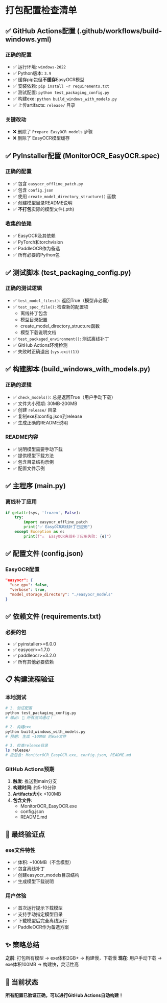 # 打包配置检查清单

## ✅ GitHub Actions配置 (.github/workflows/build-windows.yml)

### 正确的配置
- ✅ 运行环境: `windows-2022`
- ✅ Python版本: `3.9`
- ✅ 缓存pip包但**不缓存**EasyOCR模型
- ✅ 安装依赖: `pip install -r requirements.txt`
- ✅ 测试配置: `python test_packaging_config.py`
- ✅ 构建exe: `python build_windows_with_models.py`
- ✅ 上传artifacts: `release/` 目录

### 关键改动
- ❌ 删除了 `Prepare EasyOCR models` 步骤
- ❌ 删除了 EasyOCR模型缓存

## ✅ PyInstaller配置 (MonitorOCR_EasyOCR.spec)

### 正确的配置
- ✅ 包含 `easyocr_offline_patch.py`
- ✅ 包含 `config.json`
- ✅ 使用 `create_model_directory_structure()` 函数
- ✅ 创建模型目录README说明
- ✅ **不打包**实际的模型文件(.pth)

### 收集的依赖
- ✅ EasyOCR及其依赖
- ✅ PyTorch和torchvision
- ✅ PaddleOCR作为备选
- ✅ 所有必要的Python包

## ✅ 测试脚本 (test_packaging_config.py)

### 正确的测试逻辑
- ✅ `test_model_files()`: 返回True（模型非必需）
- ✅ `test_spec_file()`: 检查新的配置项
  - 离线补丁包含
  - 模型目录配置
  - create_model_directory_structure函数
  - 模型下载说明文档
- ✅ `test_packaged_environment()`: 测试离线补丁
- ✅ GitHub Actions环境检测
- ✅ 失败时正确退出 (`sys.exit(1)`)

## ✅ 构建脚本 (build_windows_with_models.py)

### 正确的逻辑
- ✅ `check_models()`: 总是返回True（用户手动下载）
- ✅ 文件大小预期: 30MB-200MB
- ✅ 创建 `release/` 目录
- ✅ 复制exe和config.json到release
- ✅ 生成正确的README说明

### README内容
- ✅ 说明模型需要手动下载
- ✅ 提供模型下载方法
- ✅ 包含目录结构示例
- ✅ 配置文件示例

## ✅ 主程序 (main.py)

### 离线补丁应用
```python
if getattr(sys, 'frozen', False):
    try:
        import easyocr_offline_patch
        print("✅ EasyOCR离线补丁已应用")
    except Exception as e:
        print(f"⚠️  EasyOCR离线补丁应用失败: {e}")
```

## ✅ 配置文件 (config.json)

### EasyOCR配置
```json
"easyocr": {
  "use_gpu": false,
  "verbose": true,
  "model_storage_directory": "./easyocr_models"
}
```

## ✅ 依赖文件 (requirements.txt)

### 必要的包
- ✅ pyinstaller>=6.0.0
- ✅ easyocr>=1.7.0
- ✅ paddleocr>=3.2.0
- ✅ 所有其他必要依赖

## 📋 构建流程验证

### 本地测试
```bash
# 1. 验证配置
python test_packaging_config.py
# 输出: 🎉 所有测试通过！

# 2. 构建exe
python build_windows_with_models.py
# 预期: 生成 ~100MB 的exe文件

# 3. 检查release目录
ls release/
# 应包含: MonitorOCR_EasyOCR.exe, config.json, README.md
```

### GitHub Actions预期
1. **触发**: 推送到main分支
2. **构建时间**: 约5-10分钟
3. **Artifacts大小**: <100MB
4. **包含文件**:
   - MonitorOCR_EasyOCR.exe
   - config.json
   - README.md

## 🎯 最终验证点

### exe文件特性
- ✅ 体积: ~100MB（不含模型）
- ✅ 包含离线补丁
- ✅ 创建easyocr_models目录结构
- ✅ 生成模型下载说明

### 用户体验
- ✅ 首次运行提示下载模型
- ✅ 支持手动指定模型目录
- ✅ 下载模型后完全离线运行
- ✅ PaddleOCR作为备选方案

## ✨ 策略总结

**之前**: 打包所有模型 → exe体积2GB+ → 构建慢，下载慢
**现在**: 用户手动下载 → exe体积100MB → 构建快，灵活性高

## 🚀 当前状态

**所有配置已验证正确，可以进行GitHub Actions自动构建！**
